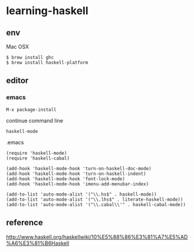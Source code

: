 learning-haskell
================

## env

Mac OSX

```
$ brew install ghc
$ brew install haskell-platform
```

## editor

### emacs

`M-x package-install`

continue command line

`haskell-mode`

.emacs

```
(require 'haskell-mode)
(require 'haskell-cabal)

(add-hook 'haskell-mode-hook 'turn-on-haskell-doc-mode)
(add-hook 'haskell-mode-hook 'turn-on-haskell-indent)
(add-hook 'haskell-mode-hook 'font-lock-mode)
(add-hook 'haskell-mode-hook 'imenu-add-menubar-index)

(add-to-list 'auto-mode-alist '("\\.hs$" . haskell-mode))
(add-to-list 'auto-mode-alist '("\\.lhs$" . literate-haskell-mode))
(add-to-list 'auto-mode-alist '("\\.cabal\\'" . haskell-cabal-mode))
```
## reference
http://www.haskell.org/haskellwiki/10%E5%88%86%E3%81%A7%E5%AD%A6%E3%81%B6Haskell
